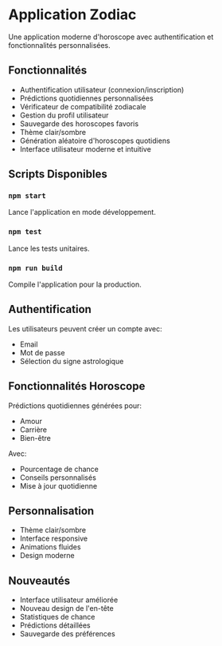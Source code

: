 # Application Zodiac

Une application moderne d'horoscope avec authentification et fonctionnalités personnalisées.

## Fonctionnalités 

- Authentification utilisateur (connexion/inscription)
- Prédictions quotidiennes personnalisées
- Vérificateur de compatibilité zodiacale
- Gestion du profil utilisateur
- Sauvegarde des horoscopes favoris
- Thème clair/sombre
- Génération aléatoire d'horoscopes quotidiens
- Interface utilisateur moderne et intuitive

## Scripts Disponibles

### `npm start`
Lance l'application en mode développement.

### `npm test`
Lance les tests unitaires.

### `npm run build`
Compile l'application pour la production.

## Authentification

Les utilisateurs peuvent créer un compte avec:
- Email
- Mot de passe
- Sélection du signe astrologique

## Fonctionnalités Horoscope

Prédictions quotidiennes générées pour:
- Amour
- Carrière
- Bien-être

Avec:
- Pourcentage de chance
- Conseils personnalisés
- Mise à jour quotidienne

## Personnalisation

- Thème clair/sombre
- Interface responsive
- Animations fluides
- Design moderne

## Nouveautés

- Interface utilisateur améliorée
- Nouveau design de l'en-tête
- Statistiques de chance
- Prédictions détaillées
- Sauvegarde des préférences
